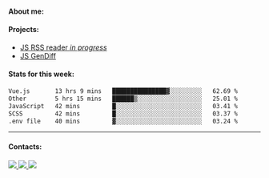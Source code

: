 #### About me:

#### Projects:
- [JS RSS reader *in progress*](https://github.com/GKoil/frontend-project-lvl3)
- [JS GenDiff](https://github.com/GKoil/GenDiff)

#### Stats for this week:
<!--START_SECTION:waka-->

```txt
Vue.js       13 hrs 9 mins   ███████████████▓░░░░░░░░░   62.69 %
Other        5 hrs 15 mins   ██████▒░░░░░░░░░░░░░░░░░░   25.01 %
JavaScript   42 mins         █░░░░░░░░░░░░░░░░░░░░░░░░   03.41 %
SCSS         42 mins         █░░░░░░░░░░░░░░░░░░░░░░░░   03.37 %
.env file    40 mins         ▓░░░░░░░░░░░░░░░░░░░░░░░░   03.24 %
```

<!--END_SECTION:waka-->
---
#### Contacts:

<a target='_blank' title='LinkedIn' href="https://www.linkedin.com/in/gkoil/">
  <img src="https://img.shields.io/badge/LinkedIn-0077B5?style=for-the-badge&logo=linkedin&logoColor=white" />
</a>
<a target='_blank' title='Telegram' href="https://t.me/gkoil">
  <img src="https://img.shields.io/badge/Telegram-2CA5E0?style=for-the-badge&logo=telegram&logoColor=white" />
</a>
<a target='_blank' title='Gmail' href="mailto: gk.grigorev@gmail.com">
  <img src="https://img.shields.io/badge/Gmail-D14836?style=for-the-badge&logo=gmail&logoColor=white" />
</a>

